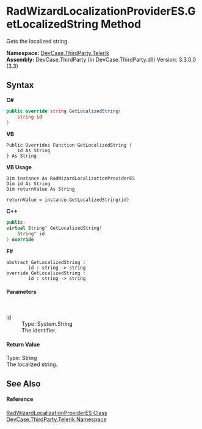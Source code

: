 # RadWizardLocalizationProviderES.GetLocalizedString Method 
 

Gets the localized string.

**Namespace:**&nbsp;<a href="N_DevCase_ThirdParty_Telerik">DevCase.ThirdParty.Telerik</a><br />**Assembly:**&nbsp;DevCase.ThirdParty (in DevCase.ThirdParty.dll) Version: 3.3.0.0 (3.3)

## Syntax

**C#**<br />
``` C#
public override string GetLocalizedString(
	string id
)
```

**VB**<br />
``` VB
Public Overrides Function GetLocalizedString ( 
	id As String
) As String
```

**VB Usage**<br />
``` VB Usage
Dim instance As RadWizardLocalizationProviderES
Dim id As String
Dim returnValue As String

returnValue = instance.GetLocalizedString(id)
```

**C++**<br />
``` C++
public:
virtual String^ GetLocalizedString(
	String^ id
) override
```

**F#**<br />
``` F#
abstract GetLocalizedString : 
        id : string -> string 
override GetLocalizedString : 
        id : string -> string 
```


#### Parameters
&nbsp;<dl><dt>id</dt><dd>Type: System.String<br />The identifier.</dd></dl>

#### Return Value
Type: String<br />The localized string.

## See Also


#### Reference
<a href="T_DevCase_ThirdParty_Telerik_RadWizardLocalizationProviderES">RadWizardLocalizationProviderES Class</a><br /><a href="N_DevCase_ThirdParty_Telerik">DevCase.ThirdParty.Telerik Namespace</a><br />